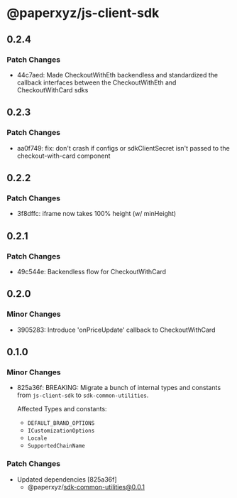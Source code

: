# @paperxyz/js-client-sdk

## 0.2.4

### Patch Changes

- 44c7aed: Made CheckoutWithEth backendless and standardized the callback interfaces between the CheckoutWithEth and CheckoutWithCard sdks

## 0.2.3

### Patch Changes

- aa0f749: fix: don't crash if configs or sdkClientSecret isn't passed to the checkout-with-card component

## 0.2.2

### Patch Changes

- 3f8dffc: iframe now takes 100% height (w/ minHeight)

## 0.2.1

### Patch Changes

- 49c544e: Backendless flow for CheckoutWithCard

## 0.2.0

### Minor Changes

- 3905283: Introduce 'onPriceUpdate' callback to CheckoutWithCard

## 0.1.0

### Minor Changes

- 825a36f: BREAKING: Migrate a bunch of internal types and constants from `js-client-sdk` to `sdk-common-utilities`.

  Affected Types and constants:

  - `DEFAULT_BRAND_OPTIONS`
  - `ICustomizationOptions`
  - `Locale`
  - `SupportedChainName`

### Patch Changes

- Updated dependencies [825a36f]
  - @paperxyz/sdk-common-utilities@0.0.1
